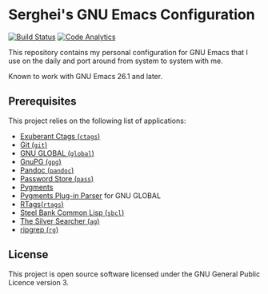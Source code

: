 # Serghei's GNU Emacs Configuration

[![Build Status][actions-badge]][actions link]
[![Code Analytics][codacy badge]][codacy link]

This repository contains my personal configuration for GNU Emacs that
I use on the daily and port around from system to system with me.

Known to work with GNU Emacs 26.1 and later.

## Prerequisites

This project relies on the following list of applications:

* [Exuberant Ctags (`ctags`)](http://ctags.sourceforge.net)
* [Git (`git`)](https://git-scm.com)
* [GNU GLOBAL (`global`)](https://www.gnu.org/software/global)
* [GnuPG (`gpg`)](https://www.gnupg.org)
* [Pandoc (`pandoc`)](https://pandoc.org)
* [Password Store (`pass`)](https://www.passwordstore.org)
* [Pygments](https://pygments.org/)
* [Pygments Plug-in Parser](https://github.com/yoshizow/global-pygments-plugin)
  for GNU GLOBAL
* [RTags(`rtags`)](https://github.com/Andersbakken/rtags)
* [Steel Bank Common Lisp (`sbcl`)](http://www.sbcl.org)
* [The Silver Searcher (`ag`)](https://geoff.greer.fm/ag)
* [ripgrep (`rg`)](https://github.com/BurntSushi/ripgrep)

## License

This project is open source software licensed under the GNU General
Public Licence version 3.

[actions link]: https://github.com/sergeyklay/.emacs.d/actions
[actions-badge]: https://github.com/sergeyklay/.emacs.d/workflows/build/badge.svg
[codacy link]: https://www.codacy.com/manual/klay/.emacs.d
[codacy badge]: https://api.codacy.com/project/badge/Grade/d3da65f182b24596afc588c73fe87806
